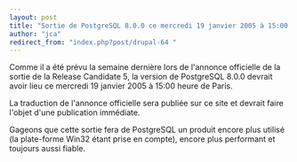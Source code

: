 ```yaml
---
layout: post
title: "Sortie de PostgreSQL 8.0.0 ce mercredi 19 janvier 2005 à 15:00 heure de Paris"
author: "jca"
redirect_from: "index.php?post/drupal-64 "
---
```




Comme il a été prévu la semaine dernière lors de l'annonce officielle de la sortie de la Release Candidate 5, la version de PostgreSQL 8.0.0 devrait avoir lieu ce mercredi 19 janvier 2005 à 15:00 heure de Paris.

La traduction de l'annonce officielle sera publiée sur ce site et devrait faire l'objet d'une publication immédiate.

Gageons que cette sortie fera de PostgreSQL un produit encore plus utilisé (la plate-forme Win32 étant prise en compte), encore plus performant et toujours aussi fiable.